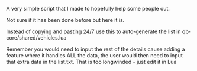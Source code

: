 A very simple script that I made to hopefully help some people out. 

Not sure if it has been done before but here it is. 

Instead of copying and pasting 24/7 use this to auto-generate the list in qb-core/shared/vehicles.lua

Remember you would need to input the rest of the details cause adding a feature where it handles ALL the data, the user would then need to input that extra data in the list.txt. That is too longwinded - just edit it in Lua
